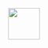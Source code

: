 <a href="https://www.linkedin.com/in/coskunersoft/">
    <i class="icon-linkedin"><img width="64" height="64" src="https://upload.wikimedia.org/wikipedia/commons/e/e9/Linkedin_icon.svg"></i>
 </a>
